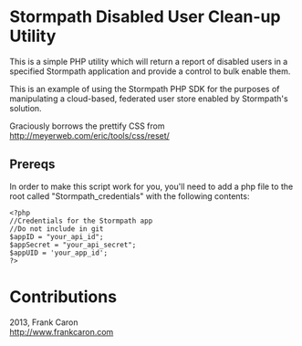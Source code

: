 Stormpath Disabled User Clean-up Utility
=================

This is a simple PHP utility which will return a report of disabled
users in a specified Stormpath application and provide a control to bulk enable them. 

This is an example of using the Stormpath PHP SDK for the purposes of manipulating
a cloud-based, federated user store enabled by Stormpath's solution.

Graciously borrows the prettify CSS from http://meyerweb.com/eric/tools/css/reset/  

Prereqs
--------------
In order to make this script work for you, you'll need to add a php file to the root called 
"Stormpath_credentials" with the following contents:

    <?php
    //Credentials for the Stormpath app
    //Do not include in git
    $appID = "your_api_id";
    $appSecret = "your_api_secret";
    $appUID = 'your_app_id';
    ?>

Contributions
================

2013, Frank Caron  
http://www.frankcaron.com